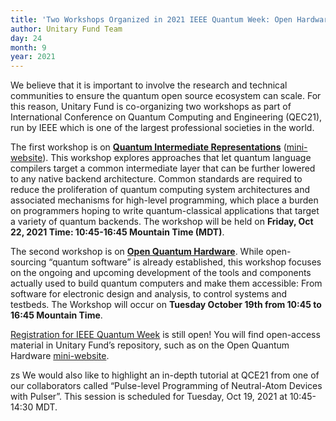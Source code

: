 ```yaml
---
title: 'Two Workshops Organized in 2021 IEEE Quantum Week: Open Hardware and Intermediate Representations'
author: Unitary Fund Team
day: 24
month: 9
year: 2021
---
```


We believe that it is important to involve the research and technical communities to ensure the quantum open source ecosystem can scale. For this reason, Unitary Fund is co-organizing two workshops as part of International Conference on Quantum Computing and Engineering (QEC21), run by IEEE which is one of the largest professional societies in the world.  
  
The first workshop is on [**Quantum Intermediate Representations**](https://qce.quantum.ieee.org/workshops-program/#alexandermccaskey) ([mini-website](https://unitaryfund.github.io/quantum-intermediate-rep-workshop/)). This workshop explores approaches that let quantum language compilers target a common intermediate layer that can be further lowered to any native backend architecture. Common standards are required to reduce the proliferation of quantum computing system architectures and associated mechanisms for high-level programming, which place a burden on programmers hoping to write quantum-classical applications that target a variety of quantum backends. The workshop will be held on **Friday, Oct 22, 2021 Time: 10:45-16:45 Mountain Time (MDT)**.  
  
The second workshop is on [**Open Quantum Hardware**](https://qce.quantum.ieee.org/workshops-program/#nathanshammah). While open-sourcing “quantum software” is already established, this workshop focuses on the ongoing and upcoming development of the tools and components actually used to build quantum computers and make them accessible: From software for electronic design and analysis, to control systems and testbeds. The Workshop will occur on **Tuesday October 19th from 10:45 to 16:45 Mountain Time**.  

[Registration for IEEE Quantum Week](https://qce.quantum.ieee.org/registration/registration-overview/) is still open! You will find open-access material in Unitary Fund’s repository, such as on the Open Quantum Hardware [mini-website](https://unitaryfund.github.io/openquantumhardware-workshop/).

zs We would also like to highlight an in-depth tutorial at QCE21 from one of our collaborators called “Pulse-level Programming of Neutral-Atom Devices with Pulser”. This session is scheduled for Tuesday, Oct 19, 2021 at 10:45-14:30 MDT.
